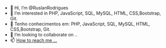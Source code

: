 


- 👋 Hi, I’m @RuslanRodrigues
- 👀 I’m interested in PHP, JavaScript, SQL, MySQL, HTML, CSS,Bootstrap, Git.
- 🌱 Tenho conhecimentos em: PHP, JavaScript, SQL, MySQL, HTML, CSS,Bootstrap, Git.
- 💞️ I’m looking to collaborate on ..
- 📫 <a href="mailto:ruslanferre.rodrigues96@gmail.com">How to reach me ...</a>

